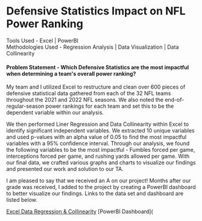 # Defensive Statistics Impact on NFL Power Ranking

Tools Used - Excel \| PowerBI <br />
Methodologies Used - Regression Analysis \| Data Visualization \| Data Collinearity 

#### Problem Statement - Which Defensive Statistics are the most impactful when determining a team's overall power ranking?

My team and I utilized Excel to restructure and clean over 600 pieces of defensive statistical data gathered from each of the 32 NFL teams throughout the 2021 and 2022 NFL seasons. We also noted the end-of-regular-season power rankings for each team and set this to be the dependent variable within our analysis.

We then performed Liner Regression and Data Collinearity within Excel to identify significant independent variables. We extracted 10 unique variables and used p-values with an alpha value of 0.05 to find the most impactful variables with a 95% confidence interval. Through our analysis, we found the following variables to be the most impactful - Fumbles forced per game, interceptions forced per game, and rushing yards allowed per game. With our final data, we crafted various graphs and charts to visualize our findings and presented our work and solution to our TA.

I am pleased to say that we received an A on our project! Months after our grade was received, I added to the project by creating a PowerBI dashboard to better visualize our findings. Links to the data set and dashboard are listed below.


[Excel Data Regression & Collinearity](https://1drv.ms/x/c/abd0fef50200edb3/EbPtAAL1_tAggKtJAQAAAAABOEiXOVdzGDLTlNsJ5mrlUA?e=XxoQ6T)     [PowerBI Dashboard](
